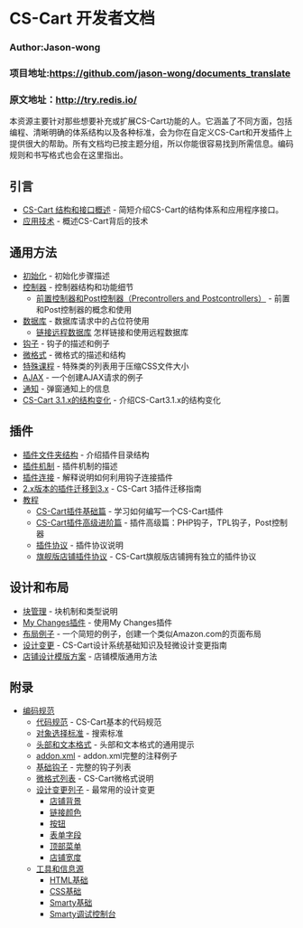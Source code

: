 CS-Cart 开发者文档
===================================
### Author:Jason-wong
### 项目地址:https://github.com/jason-wong/documents_translate
### 原文地址：http://try.redis.io/



本资源主要针对那些想要补充或扩展CS-Cart功能的人。它涵盖了不同方面，包括编程、清晰明确的体系结构以及各种标准，会为你在自定义CS-Cart和开发插件上提供很大的帮助。所有文档均已按主题分组，所以你能很容易找到所需信息。编码规则和书写格式也会在这里指出。


## 引言
* [CS-Cart 结构和接口概述](https://github.com/jason-wong/documents_translate) - 简短介绍CS-Cart的结构体系和应用程序接口。
* [应用技术](https://github.com/jason-wong/documents_translate) - 概述CS-Cart背后的技术


## 通用方法
* [初始化](https://github.com/jason-wong/documents_translate) - 初始化步骤描述
* [控制器](https://github.com/jason-wong/documents_translate) - 控制器结构和功能细节
	* [前置控制器和Post控制器（Precontrollers and Postcontrollers）](https://github.com/jason-wong/documents_translate) - 前置和Post控制器的概念和使用
* [数据库](https://github.com/jason-wong/documents_translate) - 数据库请求中的占位符使用
	* [链接远程数据库](https://github.com/jason-wong/documents_translate) 怎样链接和使用远程数据库
* [钩子](https://github.com/jason-wong/documents_translate) - 钩子的描述和例子
* [微格式](https://github.com/jason-wong/documents_translate) - 微格式的描述和结构
* [特殊课程](https://github.com/jason-wong/documents_translate) - 特殊类的列表用于压缩CSS文件大小
* [AJAX](https://github.com/jason-wong/documents_translate) - 一个创建AJAX请求的例子
* [通知](https://github.com/jason-wong/documents_translate) - 弹窗通知上的信息
* [CS-Cart 3.1.x的结构变化](https://github.com/jason-wong/documents_translate) - 介绍CS-Cart3.1.x的结构变化

## 插件
* [插件文件夹结构](https://github.com/jason-wong/documents_translate) - 介绍插件目录结构
* [插件机制](https://github.com/jason-wong/documents_translate) - 插件机制的描述
* [插件连接](https://github.com/jason-wong/documents_translate) - 解释说明如何利用钩子连接插件
* [2.x版本的插件迁移到3.x](https://github.com/jason-wong/documents_translate) - CS-Cart 3插件迁移指南
* [教程](https://github.com/jason-wong/documents_translate)
	* [CS-Cart插件基础篇](https://github.com/jason-wong/documents_translate) - 学习如何编写一个CS-Cart插件
	* [CS-Cart插件高级进阶篇](https://github.com/jason-wong/documents_translate) - 插件高级篇：PHP钩子，TPL钩子，Post控制器
	* [插件协议](https://github.com/jason-wong/documents_translate) - 插件协议说明
	* [旗舰版店铺插件协议](https://github.com/jason-wong/documents_translate) - CS-Cart旗舰版店铺拥有独立的插件协议

## 设计和布局
* [块管理](https://github.com/jason-wong/documents_translate) - 块机制和类型说明
* [My Changes插件](https://github.com/jason-wong/documents_translate) - 使用My Changes插件
* [布局例子](https://github.com/jason-wong/documents_translate) - 一个简短的例子，创建一个类似Amazon.com的页面布局
* [设计变更](https://github.com/jason-wong/documents_translate) - CS-Cart设计系统基础知识及轻微设计变更指南
* [店铺设计模版方案](https://github.com/jason-wong/documents_translate) - 店铺模版通用方法

## 附录
* [编码规范](https://github.com/jason-wong/documents_translate)
	* [代码规范](https://github.com/jason-wong/documents_translate) - CS-Cart基本的代码规范
	* [对象选择标准](https://github.com/jason-wong/documents_translate) - 搜索标准
	* [头部和文本格式](https://github.com/jason-wong/documents_translate) - 头部和文本格式的通用提示
	* [addon.xml](https://github.com/jason-wong/documents_translate) - addon.xml完整的注释例子
	* [基础钩子](https://github.com/jason-wong/documents_translate) - 完整的钩子列表
	* [微格式列表](https://github.com/jason-wong/documents_translate) - CS-Cart微格式说明
	* [设计变更列子](https://github.com/jason-wong/documents_translate) - 最常用的设计变更
		* [店铺背景](https://github.com/jason-wong/documents_translate)
		* [链接颜色](https://github.com/jason-wong/documents_translate)
		* [按钮](https://github.com/jason-wong/documents_translate)
		* [表单字段](https://github.com/jason-wong/documents_translate)
		* [顶部菜单](https://github.com/jason-wong/documents_translate)
		* [店铺宽度](https://github.com/jason-wong/documents_translate)
	* [工具和信息源](https://github.com/jason-wong/documents_translate)
		* [HTML基础](https://github.com/jason-wong/documents_translate)
		* [CSS基础](https://github.com/jason-wong/documents_translate)
		* [Smarty基础](https://github.com/jason-wong/documents_translate)
		* [Smarty调试控制台](https://github.com/jason-wong/documents_translate)